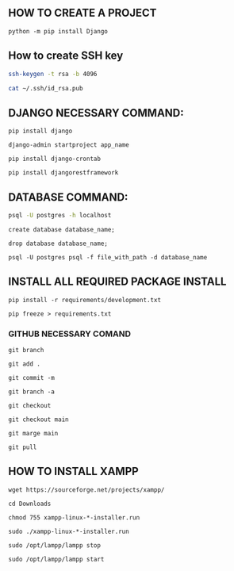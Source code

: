 ## HOW TO CREATE A PROJECT

```base
python -m pip install Django
```

## How to create SSH key

```bash
ssh-keygen -t rsa -b 4096
```

```bash
cat ~/.ssh/id_rsa.pub
```

## DJANGO NECESSARY COMMAND:

```base
pip install django
```

```base
django-admin startproject app_name
```

```base
pip install django-crontab
```

```base
pip install djangorestframework
```

## DATABASE COMMAND:

```bash
psql -U postgres -h localhost 
```
```base
create database database_name;
```
```base
drop database database_name;
```
```base
psql -U postgres psql -f file_with_path -d database_name
```
## INSTALL ALL REQUIRED PACKAGE INSTALL

```base
pip install -r requirements/development.txt 
```

```base
pip freeze > requirements.txt
```

### GITHUB NECESSARY COMAND

```base
git branch
```

```base
git add .
```

```base
git commit -m
```

```base
git branch -a
```

```base
git checkout
```

```base
git checkout main
```

```base
git marge main
```

```base
git pull
```
## HOW TO INSTALL XAMPP

```base
wget https://sourceforge.net/projects/xampp/
```

```base
cd Downloads
```

```base
chmod 755 xampp-linux-*-installer.run
```

```base
sudo ./xampp-linux-*-installer.run
```

```base
sudo /opt/lampp/lampp stop
```

```base
sudo /opt/lampp/lampp start
```

